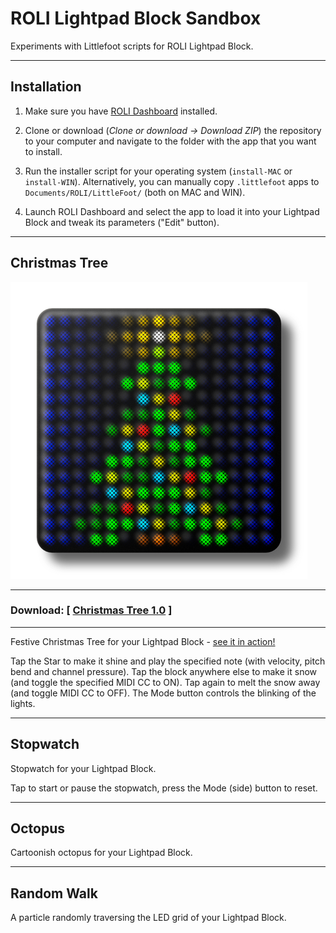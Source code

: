 # ROLI Lightpad Block Sandbox

Experiments with Littlefoot scripts for ROLI Lightpad Block.

---

## Installation

1. Make sure you have [ROLI Dashboard](https://roli.com/products/software/blocks-dashboard) installed.

2. Clone or download (*Clone or download -> Download ZIP*) the repository to your computer and navigate to the folder with the app that you want to install.

3. Run the installer script for your operating system (`install-MAC` or `install-WIN`). Alternatively, you can manually copy `.littlefoot` apps to `Documents/ROLI/LittleFoot/` (both on MAC and WIN).

4. Launch ROLI Dashboard and select the app to load it into your Lightpad Block and tweak its parameters ("Edit" button).

---

## Christmas Tree

![Christmas Tree](LF04%20Christmas%20Tree/LF04ScreenShot01.png "Christmas Tree")

---

### Download: [ [Christmas Tree 1.0](https://github.com/anthonyalfimov/Lightpad-Block-Sandbox/releases/tag/Christmas-Tree-v1.0) ]

---

Festive Christmas Tree for your Lightpad Block - [see it in action!](https://www.instagram.com/p/BsG6yCYB9jI/)

Tap the Star to make it shine and play the specified note (with velocity, pitch bend and channel pressure).
Tap the block anywhere else to make it snow (and toggle the specified MIDI CC to ON).
Tap again to melt the snow away (and toggle MIDI CC to OFF).
The Mode button controls the blinking of the lights.

---

## Stopwatch

Stopwatch for your Lightpad Block.

Tap to start or pause the stopwatch, press the Mode (side) button to reset.

---

## Octopus

Cartoonish octopus for your Lightpad Block.

---

## Random Walk

A particle randomly traversing the LED grid of your Lightpad Block.
